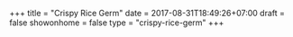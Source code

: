 +++
title = "Crispy Rice Germ"
date = 2017-08-31T18:49:26+07:00
draft = false
showonhome = false
type = "crispy-rice-germ"
+++
